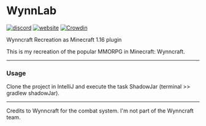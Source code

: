 # WynnLab
[![discord](https://img.shields.io/discord/826897491185893428)](https://discord.gg/7ktHKn2nZG)
[![website](https://img.shields.io/website?up_message=wynnlab.tk&url=https%3A%2F%2Fwww.wynnlab.tk)](https://www.wynnlab.tk)
[![Crowdin](https://badges.crowdin.net/wynnlab/localized.svg)](https://crowdin.com/project/wynnlab)

Wynncraft Recreation as Minecraft 1.16 plugin

This is my recreation of the popular MMORPG in Minecraft: Wynncraft.

---
### Usage

Clone the project in IntelliJ and execute the task ShadowJar (terminal >> gradlew shadowJar).

---
Credits to Wynncraft for the combat system. I'm not part of the Wynncraft team.

